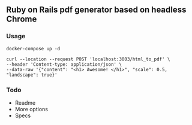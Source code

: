 ## Ruby on Rails pdf generator based on headless Chrome

### Usage

```
docker-compose up -d
```

```
curl --location --request POST 'localhost:3003/html_to_pdf' \
--header 'Content-type: application/json' \
--data-raw '{"content": "<h1> Awesome! </h1>", "scale": 0.5, "landscape": true}'
```

### Todo

- Readme
- More options
- Specs
